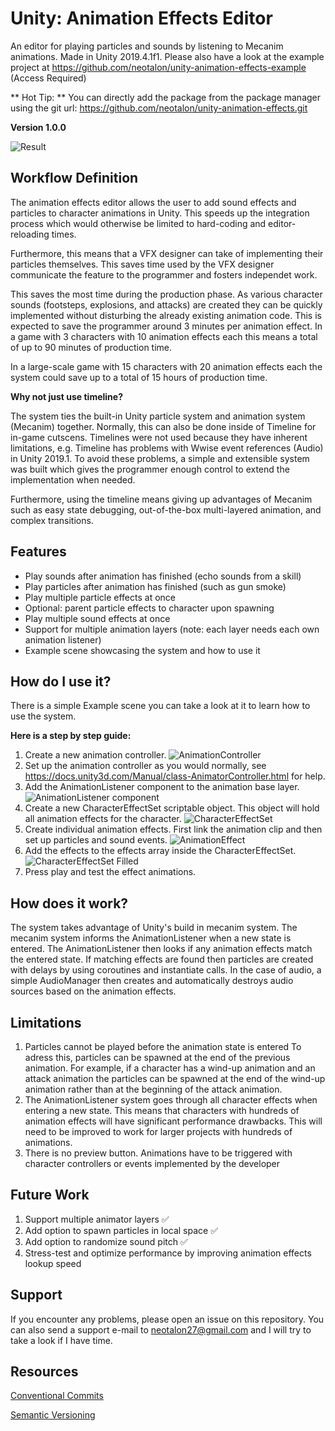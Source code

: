 # Unity: Animation Effects Editor
An editor for playing particles and sounds by listening to Mecanim animations. Made in Unity 2019.4.1f1.
Please also have a look at the example project at https://github.com/neotalon/unity-animation-effects-example (Access Required)

** Hot Tip: ** You can directly add the package from the package manager using the git url: https://github.com/neotalon/unity-animation-effects.git

**Version 1.0.0**
 
 ![Result](https://i.imgur.com/F3dw7ML.gif)
 
## Workflow Definition
The animation effects editor allows the user to add sound effects and particles to character animations in Unity. This speeds up the integration process which would otherwise be limited to hard-coding and editor-reloading times.
 
Furthermore, this means that a VFX designer can take of implementing their particles themselves. This saves time used by the VFX designer communicate the feature to the programmer and fosters independet work.
 
This saves the most time during the production phase. As various character sounds (footsteps, explosions, and attacks) are created they can be quickly implemented without disturbing the already existing animation code. This is expected to save the programmer around 3 minutes per animation effect. In a game with 3 characters with 10 animation effects each this means a total of up to 90 minutes of production time.
 
In a large-scale game with 15 characters with 20 animation effects each the system could save up to a total of 15 hours of production time.
 
**Why not just use timeline?**

The system ties the built-in Unity particle system and animation system (Mecanim) together. Normally, this can also be done inside of Timeline for in-game cutscens. Timelines were not used because they have inherent limitations, e.g. Timeline has problems with Wwise event references (Audio) in Unity 2019.1. To avoid these problems, a simple and extensible system was built which gives the programmer enough control to extend the implementation when needed.

Furthermore, using the timeline means giving up advantages of Mecanim such as easy state debugging, out-of-the-box multi-layered animation, and complex transitions.
 
## Features
- Play sounds after animation has finished (echo sounds from a skill)
- Play particles after animation has finished (such as gun smoke)
- Play multiple particle effects at once
- Optional: parent particle effects to character upon spawning
- Play multiple sound effects at once
- Support for multiple animation layers (note: each layer needs each own animation listener)
- Example scene showcasing the system and how to use it

## How do I use it?
There is a simple Example scene you can take a look at it to learn how to use the system.
 
**Here is a step by step guide:**
 1. Create a new animation controller.
 ![AnimationController](https://imgur.com/QRmxnj3.jpg)
 2. Set up the animation controller as you would normally, see https://docs.unity3d.com/Manual/class-AnimatorController.html for help.
 3. Add the AnimationListener component  to the animation base layer.
  ![AnimationListener component](https://i.imgur.com/S5xOb2Q.jpg)
 4. Create a new CharacterEffectSet scriptable object. This object will hold all animation effects for the character.
 ![CharacterEffectSet](https://imgur.com/9rMZcjk.jpg)
 5. Create individual animation effects. First link the animation clip and then set up particles and sound events.
 ![AnimationEffect](https://imgur.com/KZAPfG6.jpg)
 6. Add the effects to the effects array inside the CharacterEffectSet.
 ![CharacterEffectSet Filled](https://imgur.com/wwimX5W.jpg)
 7. Press play and test the effect animations.
 
## How does it work?
The system takes advantage of Unity's build in mecanim system. The mecanim system informs the AnimationListener when a new state is entered.
The AnimationListener then looks if any animation effects match the entered state. If matching effects are found then particles are created with delays by using coroutines and instantiate calls. In the case of audio, a simple AudioManager then creates and automatically destroys audio sources based on the animation effects.
 
## Limitations
 1. Particles cannot be played before the animation state is entered
   To adress this, particles can be spawned at the end of the previous animation. For example, if a character has a wind-up animation and an attack animation the particles can be    spawned at the end of the wind-up animation rather than at the beginning of the attack animation.
 2. The AnimationListener system goes through all character effects when entering a new state. This means that characters with hundreds of animation effects will have significant performance drawbacks. This will need to be improved to work for larger projects with hundreds of animations.
 3. There is no preview button. Animations have to be triggered with character controllers or events implemented by the developer
 
 ## Future Work
 1. Support multiple animator layers ✅
 2. Add option to spawn particles in local space ✅
 3. Add option to randomize sound pitch ✅
 4. Stress-test and optimize performance by improving animation effects lookup speed
 

## Support
If you encounter any problems, please open an issue on this repository. You can also send a support e-mail to neotalon27@gmail.com and I will try to take a look if I have time.

## Resources
[Conventional Commits](https://www.conventionalcommits.org/en/v1.0.0/)

[Semantic Versioning](https://semver.org/)
